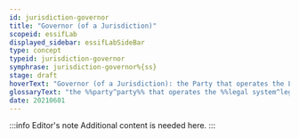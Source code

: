 ```yaml
---
id: jurisdiction-governor
title: "Governor (of a Jurisdiction)"
scopeid: essifLab
displayed_sidebar: essifLabSideBar
type: concept
typeid: jurisdiction-governor
symphrase: jurisdiction-governor%{ss}
stage: draft
hoverText: "Governor (of a Jurisdiction): the Party that operates the Legal System of that Jurisdiction."
glossaryText: "the %%party^party%% that operates the %%legal system^legal-system%% of that %%jurisdiction^jurisdiction%%."
date: 20210601
---
```


:::info Editor's note
Additional content is needed here.
:::
